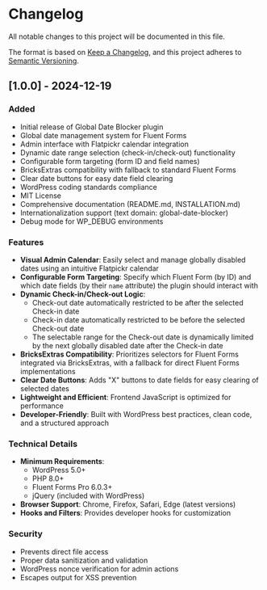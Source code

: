 # Changelog

All notable changes to this project will be documented in this file.

The format is based on [Keep a Changelog](https://keepachangelog.com/en/1.0.0/),
and this project adheres to [Semantic Versioning](https://semver.org/spec/v2.0.0.html).

## [1.0.0] - 2024-12-19

### Added
- Initial release of Global Date Blocker plugin
- Global date management system for Fluent Forms
- Admin interface with Flatpickr calendar integration
- Dynamic date range selection (check-in/check-out) functionality
- Configurable form targeting (form ID and field names)
- BricksExtras compatibility with fallback to standard Fluent Forms
- Clear date buttons for easy date field clearing
- WordPress coding standards compliance
- MIT License
- Comprehensive documentation (README.md, INSTALLATION.md)
- Internationalization support (text domain: global-date-blocker)
- Debug mode for WP_DEBUG environments

### Features
- **Visual Admin Calendar**: Easily select and manage globally disabled dates using an intuitive Flatpickr calendar
- **Configurable Form Targeting**: Specify which Fluent Form (by ID) and which date fields (by their `name` attribute) the plugin should interact with
- **Dynamic Check-in/Check-out Logic**: 
  - Check-out date automatically restricted to be after the selected Check-in date
  - Check-in date automatically restricted to be before the selected Check-out date
  - The selectable range for the Check-out date is dynamically limited by the next globally disabled date after the Check-in date
- **BricksExtras Compatibility**: Prioritizes selectors for Fluent Forms integrated via BricksExtras, with a fallback for direct Fluent Forms implementations
- **Clear Date Buttons**: Adds "X" buttons to date fields for easy clearing of selected dates
- **Lightweight and Efficient**: Frontend JavaScript is optimized for performance
- **Developer-Friendly**: Built with WordPress best practices, clean code, and a structured approach

### Technical Details
- **Minimum Requirements**:
  - WordPress 5.0+
  - PHP 8.0+
  - Fluent Forms Pro 6.0.3+
  - jQuery (included with WordPress)
- **Browser Support**: Chrome, Firefox, Safari, Edge (latest versions)
- **Hooks and Filters**: Provides developer hooks for customization

### Security
- Prevents direct file access
- Proper data sanitization and validation
- WordPress nonce verification for admin actions
- Escapes output for XSS prevention 